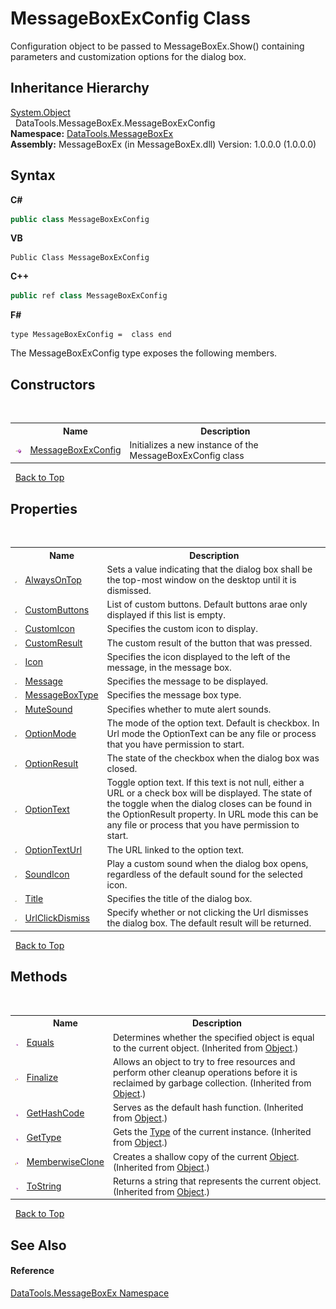 # MessageBoxExConfig Class
 

Configuration object to be passed to MessageBoxEx.Show() containing parameters and customization options for the dialog box.


## Inheritance Hierarchy
<a href="https://docs.microsoft.com/dotnet/api/system.object" target="_blank">System.Object</a><br />&nbsp;&nbsp;DataTools.MessageBoxEx.MessageBoxExConfig<br />
**Namespace:**&nbsp;<a href="2e83881a-7861-f510-1d85-b20875f0dcb4">DataTools.MessageBoxEx</a><br />**Assembly:**&nbsp;MessageBoxEx (in MessageBoxEx.dll) Version: 1.0.0.0 (1.0.0.0)

## Syntax

**C#**<br />
``` C#
public class MessageBoxExConfig
```

**VB**<br />
``` VB
Public Class MessageBoxExConfig
```

**C++**<br />
``` C++
public ref class MessageBoxExConfig
```

**F#**<br />
``` F#
type MessageBoxExConfig =  class end
```

The MessageBoxExConfig type exposes the following members.


## Constructors
&nbsp;<table><tr><th></th><th>Name</th><th>Description</th></tr><tr><td>![Public method](media/pubmethod.gif "Public method")</td><td><a href="88113a3f-79ed-6e9b-078e-8e168507eb56">MessageBoxExConfig</a></td><td>
Initializes a new instance of the MessageBoxExConfig class</td></tr></table>&nbsp;
<a href="#messageboxexconfig-class">Back to Top</a>

## Properties
&nbsp;<table><tr><th></th><th>Name</th><th>Description</th></tr><tr><td>![Public property](media/pubproperty.gif "Public property")</td><td><a href="ee4c77f8-c114-0753-14dd-41a7d2ca28e4">AlwaysOnTop</a></td><td>
Sets a value indicating that the dialog box shall be the top-most window on the desktop until it is dismissed.</td></tr><tr><td>![Public property](media/pubproperty.gif "Public property")</td><td><a href="ffdf133c-03f7-79bb-90b1-2b1a52f8b618">CustomButtons</a></td><td>
List of custom buttons. Default buttons arae only displayed if this list is empty.</td></tr><tr><td>![Public property](media/pubproperty.gif "Public property")</td><td><a href="7736c0e6-7099-715e-d4ff-ed1bee90e77e">CustomIcon</a></td><td>
Specifies the custom icon to display.</td></tr><tr><td>![Public property](media/pubproperty.gif "Public property")</td><td><a href="da419607-9ef1-2370-03bb-d22945bf9ac7">CustomResult</a></td><td>
The custom result of the button that was pressed.</td></tr><tr><td>![Public property](media/pubproperty.gif "Public property")</td><td><a href="1392a830-0581-8029-c5cd-b65ed7f7b14d">Icon</a></td><td>
Specifies the icon displayed to the left of the message, in the message box.</td></tr><tr><td>![Public property](media/pubproperty.gif "Public property")</td><td><a href="fd71ed91-d549-c3e2-3d73-d4a70f3f40c4">Message</a></td><td>
Specifies the message to be displayed.</td></tr><tr><td>![Public property](media/pubproperty.gif "Public property")</td><td><a href="90519b7f-1ca6-3cf0-f0bb-0127163d649e">MessageBoxType</a></td><td>
Specifies the message box type.</td></tr><tr><td>![Public property](media/pubproperty.gif "Public property")</td><td><a href="63e59f6e-ca7e-111b-7f3a-062ff731a64d">MuteSound</a></td><td>
Specifies whether to mute alert sounds.</td></tr><tr><td>![Public property](media/pubproperty.gif "Public property")</td><td><a href="0a5aec96-fff3-a5dd-cecc-3286c3e5735c">OptionMode</a></td><td>
The mode of the option text. Default is checkbox. In Url mode the OptionText can be any file or process that you have permission to start.</td></tr><tr><td>![Public property](media/pubproperty.gif "Public property")</td><td><a href="21297e56-0248-950c-9f0d-8059880640a2">OptionResult</a></td><td>
The state of the checkbox when the dialog box was closed.</td></tr><tr><td>![Public property](media/pubproperty.gif "Public property")</td><td><a href="c43cc749-e79a-b4e9-76e2-b0dfd795d3fd">OptionText</a></td><td>
Toggle option text. If this text is not null, either a URL or a check box will be displayed. The state of the toggle when the dialog closes can be found in the OptionResult property. In URL mode this can be any file or process that you have permission to start.</td></tr><tr><td>![Public property](media/pubproperty.gif "Public property")</td><td><a href="b6b3d093-aba8-7cbc-452e-3ab11239a21b">OptionTextUrl</a></td><td>
The URL linked to the option text.</td></tr><tr><td>![Public property](media/pubproperty.gif "Public property")</td><td><a href="8fa34acd-79ab-ac3c-5c9f-a84c21928527">SoundIcon</a></td><td>
Play a custom sound when the dialog box opens, regardless of the default sound for the selected icon.</td></tr><tr><td>![Public property](media/pubproperty.gif "Public property")</td><td><a href="3ba4fb82-7de2-c2fd-0743-0538ddd3c058">Title</a></td><td>
Specifies the title of the dialog box.</td></tr><tr><td>![Public property](media/pubproperty.gif "Public property")</td><td><a href="6cffd1fc-6c7f-d14b-8a0f-7351cab81879">UrlClickDismiss</a></td><td>
Specify whether or not clicking the Url dismisses the dialog box. The default result will be returned.</td></tr></table>&nbsp;
<a href="#messageboxexconfig-class">Back to Top</a>

## Methods
&nbsp;<table><tr><th></th><th>Name</th><th>Description</th></tr><tr><td>![Public method](media/pubmethod.gif "Public method")</td><td><a href="https://docs.microsoft.com/dotnet/api/system.object.equals#System_Object_Equals_System_Object_" target="_blank">Equals</a></td><td>
Determines whether the specified object is equal to the current object.
 (Inherited from <a href="https://docs.microsoft.com/dotnet/api/system.object" target="_blank">Object</a>.)</td></tr><tr><td>![Protected method](media/protmethod.gif "Protected method")</td><td><a href="https://docs.microsoft.com/dotnet/api/system.object.finalize#System_Object_Finalize" target="_blank">Finalize</a></td><td>
Allows an object to try to free resources and perform other cleanup operations before it is reclaimed by garbage collection.
 (Inherited from <a href="https://docs.microsoft.com/dotnet/api/system.object" target="_blank">Object</a>.)</td></tr><tr><td>![Public method](media/pubmethod.gif "Public method")</td><td><a href="https://docs.microsoft.com/dotnet/api/system.object.gethashcode#System_Object_GetHashCode" target="_blank">GetHashCode</a></td><td>
Serves as the default hash function.
 (Inherited from <a href="https://docs.microsoft.com/dotnet/api/system.object" target="_blank">Object</a>.)</td></tr><tr><td>![Public method](media/pubmethod.gif "Public method")</td><td><a href="https://docs.microsoft.com/dotnet/api/system.object.gettype#System_Object_GetType" target="_blank">GetType</a></td><td>
Gets the <a href="https://docs.microsoft.com/dotnet/api/system.type" target="_blank">Type</a> of the current instance.
 (Inherited from <a href="https://docs.microsoft.com/dotnet/api/system.object" target="_blank">Object</a>.)</td></tr><tr><td>![Protected method](media/protmethod.gif "Protected method")</td><td><a href="https://docs.microsoft.com/dotnet/api/system.object.memberwiseclone#System_Object_MemberwiseClone" target="_blank">MemberwiseClone</a></td><td>
Creates a shallow copy of the current <a href="https://docs.microsoft.com/dotnet/api/system.object" target="_blank">Object</a>.
 (Inherited from <a href="https://docs.microsoft.com/dotnet/api/system.object" target="_blank">Object</a>.)</td></tr><tr><td>![Public method](media/pubmethod.gif "Public method")</td><td><a href="https://docs.microsoft.com/dotnet/api/system.object.tostring#System_Object_ToString" target="_blank">ToString</a></td><td>
Returns a string that represents the current object.
 (Inherited from <a href="https://docs.microsoft.com/dotnet/api/system.object" target="_blank">Object</a>.)</td></tr></table>&nbsp;
<a href="#messageboxexconfig-class">Back to Top</a>

## See Also


#### Reference
<a href="2e83881a-7861-f510-1d85-b20875f0dcb4">DataTools.MessageBoxEx Namespace</a><br />